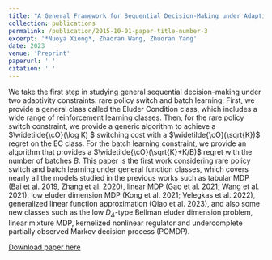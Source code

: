 ```yaml
---
title: "A General Framework for Sequential Decision-Making under Adaptivity Constraints"
collection: publications
permalink: /publication/2015-10-01-paper-title-number-3
excerpt: '*Nuoya Xiong*, Zhaoran Wang, Zhuoran Yang'
date: 2023
venue: 'Preprint'
paperurl: ' '
citation: ' '
---
```

We take the first step in studying general sequential decision-making under two adaptivity constraints:  rare policy switch and batch learning.  First, we provide a general class called the Eluder Condition class, which includes a wide range of  reinforcement learning classes. Then, for the rare policy switch constraint, we provide a generic algorithm to achieve a $\widetilde{\cO}(\log K) $ switching cost with a $\widetilde{\cO}(\sqrt{K})$ regret on the EC class. For the batch learning constraint, we provide an algorithm that provides a $\widetilde{\cO}(\sqrt{K}+K/B)$ regret with the number of batches $B.$ This paper is the first work considering rare policy switch and  batch learning  under general function classes, which covers nearly all the models studied in the previous works such as  tabular MDP (Bai et al. 2019, Zhang et al. 2020), linear MDP (Gao et al. 2021; Wang et al. 2021), low eluder dimension MDP (Kong et al. 2021; Velegkas et al. 2022), generalized linear function approximation (Qiao et al. 2023), and also some new classes such as the low $D_\Delta$-type Bellman eluder dimension problem, linear mixture MDP, kernelized nonlinear regulator and undercomplete partially observed Markov decision process (POMDP).  

[Download paper here](https://arxiv.org/pdf/2306.14468.pdf)
